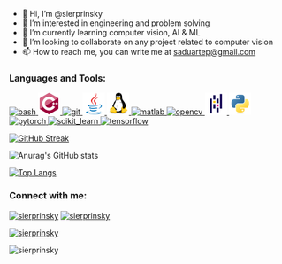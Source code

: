 
- 👋 Hi, I’m @sierprinsky 
- 👀 I’m interested in engineering and problem solving
- 🌱 I’m currently learning computer vision, AI & ML
- 💞️ I’m looking to collaborate on any project related to computer vision
- 📫 How to reach me, you can write me at saduartep@gmail.com


<h3 align="left">Languages and Tools:</h3>
<p align="left"> <a href="https://www.gnu.org/software/bash/" target="_blank" rel="noreferrer"> <img src="https://www.vectorlogo.zone/logos/gnu_bash/gnu_bash-icon.svg" alt="bash" width="40" height="40"/> </a> <a href="https://www.w3schools.com/cpp/" target="_blank" rel="noreferrer"> <img src="https://raw.githubusercontent.com/devicons/devicon/master/icons/cplusplus/cplusplus-original.svg" alt="cplusplus" width="40" height="40"/> </a> <a href="https://git-scm.com/" target="_blank" rel="noreferrer"> <img src="https://www.vectorlogo.zone/logos/git-scm/git-scm-icon.svg" alt="git" width="40" height="40"/> </a> <a href="https://www.java.com" target="_blank" rel="noreferrer"> <img src="https://raw.githubusercontent.com/devicons/devicon/master/icons/java/java-original.svg" alt="java" width="40" height="40"/> </a> <a href="https://www.linux.org/" target="_blank" rel="noreferrer"> <img src="https://raw.githubusercontent.com/devicons/devicon/master/icons/linux/linux-original.svg" alt="linux" width="40" height="40"/> </a> <a href="https://www.mathworks.com/" target="_blank" rel="noreferrer"> <img src="https://upload.wikimedia.org/wikipedia/commons/2/21/Matlab_Logo.png" alt="matlab" width="40" height="40"/> </a> <a href="https://opencv.org/" target="_blank" rel="noreferrer"> <img src="https://www.vectorlogo.zone/logos/opencv/opencv-icon.svg" alt="opencv" width="40" height="40"/> </a> <a href="https://pandas.pydata.org/" target="_blank" rel="noreferrer"> <img src="https://raw.githubusercontent.com/devicons/devicon/2ae2a900d2f041da66e950e4d48052658d850630/icons/pandas/pandas-original.svg" alt="pandas" width="40" height="40"/> </a> <a href="https://www.python.org" target="_blank" rel="noreferrer"> <img src="https://raw.githubusercontent.com/devicons/devicon/master/icons/python/python-original.svg" alt="python" width="40" height="40"/> </a> <a href="https://pytorch.org/" target="_blank" rel="noreferrer"> <img src="https://www.vectorlogo.zone/logos/pytorch/pytorch-icon.svg" alt="pytorch" width="40" height="40"/> </a> <a href="https://scikit-learn.org/" target="_blank" rel="noreferrer"> <img src="https://upload.wikimedia.org/wikipedia/commons/0/05/Scikit_learn_logo_small.svg" alt="scikit_learn" width="40" height="40"/> </a> <a href="https://www.tensorflow.org" target="_blank" rel="noreferrer"> <img src="https://www.vectorlogo.zone/logos/tensorflow/tensorflow-icon.svg" alt="tensorflow" width="40" height="40"/> </a> </p>



[![GitHub Streak](https://github-readme-streak-stats.herokuapp.com?user=sierprinsky&date_format=M%20j%5B%2C%20Y%5D)](https://git.io/streak-stats)

![Anurag's GitHub stats](https://github-readme-stats.vercel.app/api?username=sierprinsky&hide=contribs,prs)

[![Top Langs](https://github-readme-stats.vercel.app/api/top-langs/?username=sierprinsky&layout=compact)](https://github.com/sierprinsky/github-readme-stats)




<h3 align="left">Connect with me:</h3>
<p align="left">
<a href="https://twitter.com/sierprinsky" target="blank"><img align="center" src="https://raw.githubusercontent.com/rahuldkjain/github-profile-readme-generator/master/src/images/icons/Social/twitter.svg" alt="sierprinsky" height="30" width="40" /></a>
<a href="https://kaggle.com/sierprinsky" target="blank"><img align="center" src="https://raw.githubusercontent.com/rahuldkjain/github-profile-readme-generator/master/src/images/icons/Social/kaggle.svg" alt="sierprinsky" height="30" width="40" /></a>
</p>


<p align="left"> <a href="https://twitter.com/sierprinsky" target="blank"><img src="https://img.shields.io/twitter/follow/sierprinsky?logo=twitter&style=for-the-badge" alt="sierprinsky" /></a> </p>




<p align="left"> <img src="https://komarev.com/ghpvc/?username=sierprinsky&label=Profile%20views&color=0e75b6&style=flat" alt="sierprinsky" /> </p>





<!---
sierprinsky/sierprinsky is a ✨ special ✨ repository because its `README.md` (this file) appears on your GitHub profile.
You can click the Preview link to take a look at your changes.
--->
